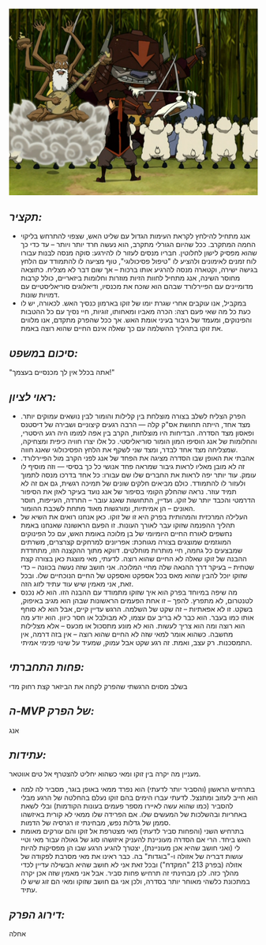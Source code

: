 ![](images/309.png "309")
## *תקציר:*
- אנג מתחיל להילחץ לקראת העימות הגדול עם שליט האש, שצפוי להתרחש בליקוי החמה המתקרב. ככל שהיום הגורלי מתקרב, הוא נעשה חרד יותר ויותר – עד כדי כך שהוא מפסיק לישון לחלוטין. חבריו מנסים לעזור לו להירגע: סוקה מנסה לבנות עבורו לוח זמנים לאימונים ולהציע לו "טיפול פסיכולוגי", טוף מציעה לו להתמודד עם הלחץ בגישה ישירה, וקטארה מנסה להרגיע אותו ברכות – אך שום דבר לא מצליח. כתוצאה מחוסר השינה, אנג מתחיל לחוות הזיות מוזרות וחלומות ביזאריים, כולל קרבות מדומיינים עם הפיירלורד שבהם הוא שוכח את מכנסיו, ודיאלוגים סוריאליסטיים עם דמויות שונות.
- במקביל, אנו עוקבים אחרי שגרת יומו של זוקו בארמון כנסיך האש. לכאורה, יש לו כעת כל מה שאי פעם רצה: הכרה מאביו ומאחותו, זוגיות, חיי נסיך עם כל ההטבות והפינוקים, ומעמד של גיבור בעיני אומת האש. אך ככל שהפרק מתקדם, אנו מלווים את זוקו בתהליך ההשלמה עם כך שאלה אינם החיים שהוא רוצה באמת.

## *סיכום במשפט:* 
"אתה בכלל אין לך מכנסיים בעצמך!"

## *ראוי לציון:* 
- הפרק הצליח לשלב בצורה מוצלחת בין קלילות והומור לבין נושאים עמוקים יותר. מצד אחד, הייתה תחושת אס"ק קלה — הרבה רגעים קיצוניים ושבירה של דיסטנס ופאסון מצד הסדרה. הבדיחות היו מוצלחות, הקרב בין אפה למומו היה רגע היסטרי, והחלומות של אנג הוסיפו המון הומור סוריאליסטי. כל אלו יצרו חוויה כיפית ומצחיקה, שמצליחה מצד אחד לבדר, ומצד שני לשקף את הלחץ הפסיכולוגי שאנג חווה.
- אהבתי את האופן שבו הסדרה מציגה את הפחד של אנג לפני הקרב מול הפיירלורד. זה לא מובן מאליו לראות גיבור שמראה פחד אנושי כל כך בסיסי — וזה מוסיף לו עומק. עוד יותר יפה לראות את החברים שלו שם עבורו: כל אחד בדרכו מנסה לתמוך ולעזור לו להתמודד. כולם מביאים חלקים שונים של תמיכה רגשית, גם אם זה לא תמיד עוזר. נראה שהחלק הקומי בסיפור של אנג נועד בעיקר לאזן את הסיפור הדרמטי והכבד יותר של זוקו. ועדיין, התחושות שאנג עובר – החרדה, העייפות, חוסר האונים – הן אמיתיות, ומורגשות מאוד מתחת לשכבת ההומור.
- העלילה המרכזית והמהותית בפרק היא זו של זוקו. כאן אנחנו רואים את השיא של תהליך ההפנמה שזוקו עבר לאורך העונות. זו הפעם הראשונה שאנחנו באמת נחשפים לאורח החיים היומיומי של בן מלוכה באומת האש, עם כל הפינוקים המוגזמים שמוצגים בצורה מגוחכת: אפריונים למרחקים קצרצרים, משרתים שמבצעים כל גחמה, חיי מותרות מוחלטים. דווקא מתוך ההקצנה הזו, מתחדדת ההבנה של זוקו שאלה לא החיים שהוא רוצה. לדעתי, מאי מוצגת כאן בצורה קצת שטחית – בעיקר דרך ההנאה שלה מחיי המלוכה. אני חושב שזה נעשה בכוונה – כדי שזוקו יוכל להבין שהוא מאס בכל אספקט ואספקט של החיים הנוכחיים שלו. ובכל זאת, אני מאמין שיש עוד עתיד לזוג הזה.
- מה שיפה במיוחד בפרק הוא איך שזוקו מתמודד עם ההבנה הזו. הוא לא נכנס לטנטרום, לא מתפרץ. להפך – זו אחת הפעמים הראשונות שבהן הוא מגיב באיפוק, בשקט. זו לא אפאתיות – זה שקט של השלמה. הרגש עדיין קיים, אבל הוא לא סוחף אותו כמו בעבר. הוא כבר לא בריב עם עצמו, לא מבולבל או חסר כיוון. הוא יודע מה הוא רוצה ומה הוא צריך לעשות. הוא לא מונע מתסכול או מכעס – אלא מצלילות מחשבה. כשהוא אומר למאי שזה לא החיים שהוא רוצה – אין בזה דרמה, אין התמסכנות. רק עצב, ואמת. זה רגע שקט אבל עמוק, שמעיד על שינוי פנימי אמיתי.

## *פחות התחברתי:*
בשלב מסוים הרגשתי שהפרק לקחה את הביזאר קצת רחוק מדי

## *ה-MVP של הפרק:*  
אנג

## *עתידות:*
מעניין מה יקרה בין זוקו ומאי כשהוא יחליט להצטרף אל טים אווטאר.
- בתרחיש הראשון (והסביר יותר לדעתי) הוא נפרד ממאי באופן בוגר, מסביר לה למה הוא חייב לעזוב ומתנצל. לדעתי עברו הימים בהם זוקו נעלם בהחלטה של הרגע מבלי להסביר (כמו שהוא עשה לאיירו מספר פעמים בעונות הקודמות) ובלי לשאת באחריות ובהשלכות של המעשים שלו. אם הפרידה שלו ממאי לא קורית באיזשהו סממן של גדלות נפש, מבחינתי זו רגרסיה של הדמות.
- בתרחיש השני (והפחות סביר לדעתי) מאי מצטרפת אל זוקו והם עורקים מאומת האש ביחד. הרי אם הסדרה מעוניינת להעניק איזושהו סוג של גאולה עבור מאי וטיי לי (ואני חושב שהיא אכן מעוניינת), יצטרך להגיע הרגע שבו הן מפסיקות להיות עושות דבריה של אזולה ו-"בוגדות" בה. כבר ראינו את מאי מסרבת לפקודה של אזולה (בפרק 213 "המקדח") ובכל זאת אני לא חושב שהיא הבשילה עדיין לכדי מהלך כזה. לכן מבחינתי זה תרחיש פחות סביר. אבל אני מאמין שזה אכן יקרה במתכונת כלשהי מאוחר יותר בסדרה, ולכן אני גם חושב שזוקו ומאי הם זוג שיש לו עתיד.

## *דירוג הפרק:*  
אחלה